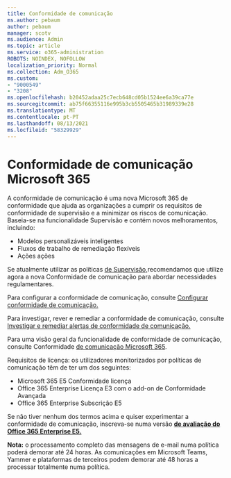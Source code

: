 ```yaml
---
title: Conformidade de comunicação
ms.author: pebaum
author: pebaum
manager: scotv
ms.audience: Admin
ms.topic: article
ms.service: o365-administration
ROBOTS: NOINDEX, NOFOLLOW
localization_priority: Normal
ms.collection: Adm_O365
ms.custom:
- "9000549"
- "3208"
ms.openlocfilehash: b20452adaa25c7ecb648cd05b1524ee6a39ca77e
ms.sourcegitcommit: ab75f66355116e995b3cb5505465b31989339e28
ms.translationtype: MT
ms.contentlocale: pt-PT
ms.lasthandoff: 08/13/2021
ms.locfileid: "58329929"
---
```

# <a name="communication-compliance-in-microsoft-365"></a>Conformidade de comunicação Microsoft 365

A conformidade de comunicação é uma nova Microsoft 365 de conformidade que ajuda as organizações a cumprir os requisitos de conformidade de supervisão e a minimizar os riscos de comunicação. Baseia-se na funcionalidade Supervisão e contém novos melhoramentos, incluindo:

- Modelos personalizáveis inteligentes
- Fluxos de trabalho de remediação flexíveis
- Ações ações

Se atualmente utilizar as políticas [de Supervisão,](https://docs.microsoft.com/microsoft-365/compliance/supervision-policies)recomendamos que utilize agora a nova Conformidade de comunicação para abordar necessidades regulamentares.

Para configurar a conformidade de comunicação, consulte [Configurar conformidade de comunicação.](https://docs.microsoft.com/microsoft-365/compliance/communication-compliance-configure)

Para investigar, rever e remediar a conformidade de comunicação, consulte [Investigar e remediar alertas de conformidade de comunicação.](https://docs.microsoft.com/microsoft-365/compliance/communication-compliance-investigate-remediate)

Para uma visão geral da funcionalidade de conformidade de comunicação, consulte Conformidade [de comunicação Microsoft 365](https://docs.microsoft.com/microsoft-365/compliance/communication-compliance).

Requisitos de licença: os utilizadores monitorizados por políticas de comunicação têm de ter um dos seguintes:

- Microsoft 365 E5 Conformidade licença
- Office 365 Enterprise Licença E3 com o add-on de Conformidade Avançada
- Office 365 Enterprise Subscrição E5

Se não tiver nenhum dos termos acima e quiser experimentar a conformidade de comunicação, inscreva-se numa versão **[de avaliação do Office 365 Enterprise E5.](https://go.microsoft.com/fwlink/p/?LinkID=698279)**

**Nota:** o processamento completo das mensagens de e-mail numa política poderá demorar até 24 horas. As comunicações em Microsoft Teams, Yammer e plataformas de terceiros podem demorar até 48 horas a processar totalmente numa política.
